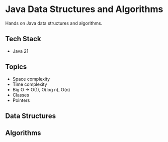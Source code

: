 # Java Data Structures and Algorithms

Hands on Java data structures and algorithms.

## Tech Stack

- Java 21

## Topics

- Space complexity
- Time complexity
- Big O -> O(1), O(log n), O(n)
- Classes
- Pointers

## Data Structures

## Algorithms

